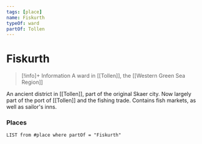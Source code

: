 ```yaml
---
tags: [place]
name: Fiskurth
typeOf: ward
partOf: Tollen
---
```

# Fiskurth
>[!info]+ Information
> A ward in [[Tollen]], the [[Western Green Sea Region]]

An ancient district in [[Tollen]], part of the original Skaer city. Now largely part of the port of [[Tollen]] and the fishing trade. Contains fish markets, as well as sailor's inns. 
### Places
```dataview
LIST from #place where partOf = "Fiskurth"
```